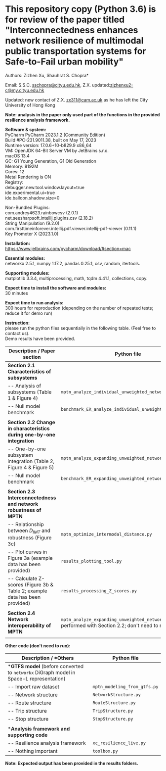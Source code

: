 # This repository copy (Python 3.6) is for review of the paper titled "Interconnectedness enhances network resilience of multimodal public transportation systems for Safe-to-Fail urban mobility"

Authors: Zizhen Xu, Shauhrat S. Chopra*

Email: S.S.C. <sschopra@cityu.edu.hk>, Z.X. updated:<zizhenxu2-c@my.cityu.edu.hk>

Updated: new contact of Z.X. <zx311@cam.ac.uk> as he has left the City University of Hong Kong

**Note: analysis in the paper only used part of the functions in the provided resilience analysis framework.**

**Software & system:**\
PyCharm PyCharm 2023.1.2 (Community Edition)\
Build #PC-231.9011.38, built on May 17, 2023\
Runtime version: 17.0.6+10-b829.9 x86_64\
VM: OpenJDK 64-Bit Server VM by JetBrains s.r.o.\
macOS 13.4\
GC: G1 Young Generation, G1 Old Generation\
Memory: 8192M\
Cores: 12\
Metal Rendering is ON\
Registry:\
debugger.new.tool.window.layout=true\
ide.experimental.ui=true\
ide.balloon.shadow.size=0

Non-Bundled Plugins:\
com.andrey4623.rainbowcsv (2.0.1)\
net.seesharpsoft.intellij.plugins.csv (2.18.2)\
String Manipulation (9.2.0)\
com.firsttimeinforever.intellij.pdf.viewer.intellij-pdf-viewer (0.11.1)\
Key Promoter X (2023.1.0)

**Installation:**\
https://www.jetbrains.com/pycharm/download/#section=mac

**Essential modules:**\
networkx 2.5.1, numpy 1.17.2, pandas 0.25.1, csv, random, itertools.

**Supporting modules:**\
matplotlib 3.3.4, multiprocessing, math, tqdm 4.41.1, collections, copy.

**Expect time to install the software and modules:**\
30 minutes

**Expect time to run analysis:**\
300 hours for reproduction (depending on the number of repeated tests; reduce it for
demo run)

**Instruction:**\
please run the python files sequentially in the following table. (Feel free to contact us).\
Demo results have been provided.

| Description / Paper section                                                 | Python file                                                                                                   |  
|-----------------------------------------------------------------------------|---------------------------------------------------------------------------------------------------------------|
| **Section 2.1 Characteristics of subsystems**                               |                                                                                                               | 
| -- Analysis of subsystems (Table 1 & Figure 4)                              | `mptn_analyze_individual_unweighted_network.py`                                                               |         
| -- Null model benchmark                                                     | `benchmark_ER_analyze_individual_unweighted_network.py`                                                       |          
|                                                                             |                                                                                                               |
| **Section 2.2 Change in characteristics during one-by-one integration**     |                                                                                                               |              
| -- One-by-one subsystem integration (Table 2, Figure 4 & Figure 5)          | `mptn_analyze_expanding_unweighted_network.py`                                                                |  
| -- Null model benchmark                                                     | `benchmark_ER_expanding_unweighted_network.py`                                                                |           
|                                                                             |                                                                                                               |
| **Section 2.3 Interconnectedness and network robustness of MPTN**           |                                                                                                               |
| -- Relationship between $D_{IMT}$ and robustness (Figure 3c)                | `mptn_optimize_intermodal_distance.py`                                                                        |
| -- Plot curves in Figure 3a (example data has been provided)                | `results_plotting_tool.py`                                                                                    |
| -- Calculate Z-scores (Figure 3b & Table 2; example data has been provided) | `results_processing_Z_scores.py`                                                                              |
|                                                                             |                                                                                                               |
| **Section 2.4 Network interoperability of MPTN**                            | `mptn_analyze_expanding_unweighted_network.py` (analysis performed with Section 2.2; don't need to run again) |
|                                                                             |                                                                                                               |

**Other code (don't need to run):**

| Description / *Others                                                                    | Python file                  |  
|------------------------------------------------------------------------------------------|------------------------------|
| ***GTFS model** (before converted to `networkx` DiGraph model in Space-L representation) |                              |             
| -- Import raw dataset                                                                    | `mptn_modeling_from_gtfs.py` |          
| -- Network structure                                                                     | `NetworkStructure.py`        |                
| -- Route structure                                                                       | `RouteStructure.py`          |        
| -- Trip structure                                                                        | `TripStructure.py`           |
| -- Stop structure                                                                        | `StopStructure.py`           |                 
|                                                                                          |                              |
| ***Analysis framework and supporting code**                                              |                              |          
| -- Resilience analysis framework                                                         | `xc_resilience_live.py`      |               
| -- Nothing important                                                                     | `toolbox.py`                 |                  

**Note: Expected output has been provided in the results folders.**